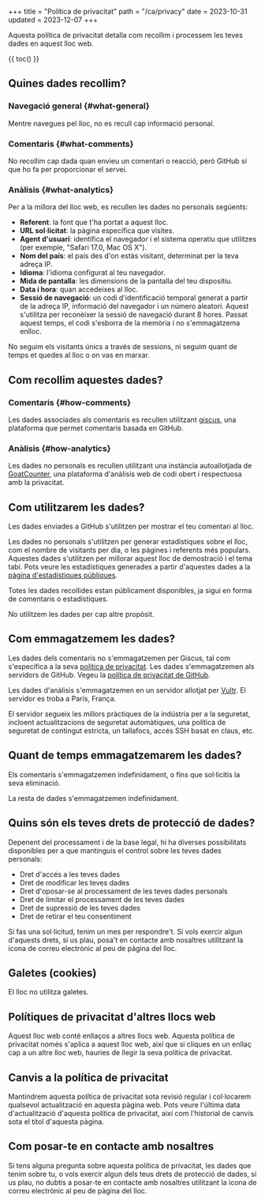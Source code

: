 +++
title = "Política de privacitat"
path = "/ca/privacy"
date = 2023-10-31
updated = 2023-12-07
+++

Aquesta política de privacitat detalla com recollim i processem les teves dades en aquest lloc web.

{{ toc() }}

## Quines dades recollim?

### Navegació general {#what-general}

Mentre navegues pel lloc, no es recull cap informació personal.

### Comentaris {#what-comments}

No recollim cap dada quan envieu un comentari o reacció, però GitHub sí que ho fa per proporcionar el servei.

### Anàlisis {#what-analytics}

Per a la millora del lloc web, es recullen les dades no personals següents:

- **Referent**: la font que t'ha portat a aquest lloc.
- **URL sol·licitat**: la pàgina específica que visites.
- **Agent d'usuari**: identifica el navegador i el sistema operatiu que utilitzes (per exemple, "Safari 17.0, Mac OS X").
- **Nom del país**: el país des d'on estàs visitant, determinat per la teva adreça IP.
- **Idioma**: l'idioma configurat al teu navegador.
- **Mida de pantalla**: les dimensions de la pantalla del teu dispositiu.
- **Data i hora**: quan accedeixes al lloc.
- **Sessió de navegació**: un codi d'identificació temporal generat a partir de la adreça IP, informació del navegador i un número aleatori. Aquest s'utilitza per reconèixer la sessió de navegació durant 8 hores. Passat aquest temps, el codi s'esborra de la memòria i no s'emmagatzema enlloc.

No seguim els visitants únics a través de sessions, ni seguim quant de temps et quedes al lloc o on vas en marxar.

## Com recollim aquestes dades?

### Comentaris {#how-comments}

Les dades associades als comentaris es recullen utilitzant [giscus](https://giscus.app/), una plataforma que permet comentaris basada en GitHub.

### Anàlisis {#how-analytics}

Les dades no personals es recullen utilitzant una instància autoallotjada de [GoatCounter](https://www.goatcounter.com/), una plataforma d'anàlisis web de codi obert i respectuosa amb la privacitat.

## Com utilitzarem les dades?

Les dades enviades a GitHub s'utilitzen per mostrar el teu comentari al lloc.

Les dades no personals s'utilitzen per generar estadístiques sobre el lloc, com el nombre de visitants per dia, o les pàgines i referents més populars. Aquestes dades s'utilitzen per millorar aquest lloc de demostració i el tema tabi. Pots veure les estadístiques generades a partir d'aquestes dades a la [pàgina d'estadístiques públiques](https://tabi-stats.osc.garden/).

Totes les dades recollides estan públicament disponibles, ja sigui en forma de comentaris o estadístiques.

No utilitzem les dades per cap altre propòsit.

## Com emmagatzemem les dades?

Les dades dels comentaris no s'emmagatzemen per Giscus, tal com s'especifica a la seva [política de privacitat](https://github.com/giscus/giscus/blob/main/PRIVACY-POLICY.md#what-data-do-we-collect). Les dades s'emmagatzemen als servidors de GitHub. Vegeu la [política de privacitat de GitHub](https://docs.github.com/en/site-policy/privacy-policies/github-privacy-statement).

Les dades d'anàlisis s'emmagatzemen en un servidor allotjat per [Vultr](https://www.vultr.com/). El servidor es troba a París, França.

El servidor segueix les millors pràctiques de la indústria per a la seguretat, incloent actualitzacions de seguretat automàtiques, una política de seguretat de contingut estricta, un tallafocs, accés SSH basat en claus, etc.

## Quant de temps emmagatzemarem les dades?

Els comentaris s'emmagatzemen indefinidament, o fins que sol·licitis la seva eliminació.

La resta de dades s'emmagatzemen indefinidament.

## Quins són els teves drets de protecció de dades?

Depenent del processament i de la base legal, hi ha diverses possibilitats disponibles per a que mantinguis el control sobre les teves dades personals:

- Dret d'accés a les teves dades
- Dret de modificar les teves dades
- Dret d'oposar-se al processament de les teves dades personals
- Dret de limitar el processament de les teves dades
- Dret de supressió de les teves dades
- Dret de retirar el teu consentiment

Si fas una sol·licitud, tenim un mes per respondre't. Si vols exercir algun d'aquests drets, si us plau, posa't en contacte amb nosaltres utilitzant la icona de correu electrònic al peu de pàgina del lloc.

## Galetes (cookies)

El lloc no utilitza galetes.

## Polítiques de privacitat d'altres llocs web

Aquest lloc web conté enllaços a altres llocs web. Aquesta política de privacitat només s'aplica a aquest lloc web, així que si cliques en un enllaç cap a un altre lloc web, hauries de llegir la seva política de privacitat.

## Canvis a la política de privacitat

Mantindrem aquesta política de privacitat sota revisió regular i col·locarem qualsevol actualització en aquesta pàgina web. Pots veure l'última data d'actualització d'aquesta política de privacitat, així com l'historial de canvis sota el títol d'aquesta pàgina.

## Com posar-te en contacte amb nosaltres

Si tens alguna pregunta sobre aquesta política de privacitat, les dades que tenim sobre tu, o vols exercir algun dels teus drets de protecció de dades, si us plau, no dubtis a posar-te en contacte amb nosaltres utilitzant la icona de correu electrònic al peu de pàgina del lloc.

